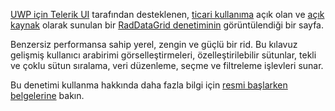 ﻿[UWP için Telerik UI](http://www.telerik.com/universal-windows-platform-ui) tarafından desteklenen, [ticari kullanıma](http://www.telerik.com/purchase/universal-windows-platform) açık olan ve [açık kaynak](https://github.com/telerik/UI-For-UWP) olarak sunulan bir [RadDataGrid denetiminin](http://www.telerik.com/universal-windows-platform-ui/grid) görüntülendiği bir sayfa.

Benzersiz performansa sahip yerel, zengin ve güçlü bir rid. Bu kılavuz gelişmiş kullanıcı arabirimi görselleştirmeleri, özelleştirilebilir sütunlar, tekli ve çoklu sütun sıralama, veri düzenleme, seçme ve filtreleme işlevleri sunar.

Bu denetimi kullanma hakkında daha fazla bilgi için [resmi başlarken belgelerine](http://docs.telerik.com/windows-universal/controls/raddatagrid/gettingstarted) bakın.
